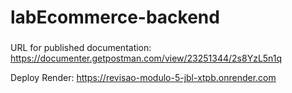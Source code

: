 # labEcommerce-backend


###
URL for published documentation:
https://documenter.getpostman.com/view/23251344/2s8YzL5n1q

Deploy Render:
https://revisao-modulo-5-jbl-xtpb.onrender.com
